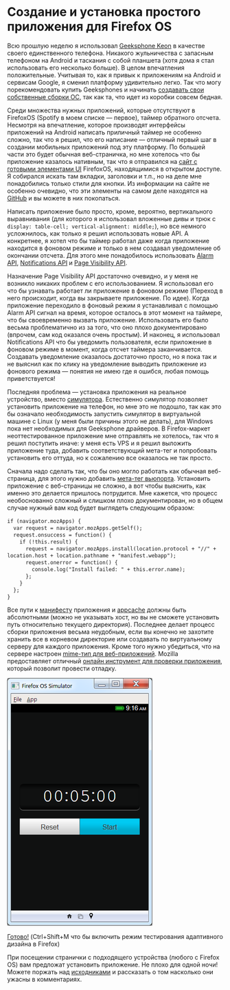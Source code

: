 # Создание и установка простого приложения для Firefox OS

Всю прошлую неделю я использовал [Geeksphone Keon][1] в качестве своего
единственного телефона. Никакого жульничества с запасным телефоном на Android
и таскания с собой планшета (хотя дома я стал использовать его несколько больше).
В целом впечатления положительные. Учитывая то, как я привык к приложениям на
Android и сервисам Google, я сменил платформу удивительно легко. Так что могу
порекомендовать купить Geeksphones и начинать [создавать свои собственные сборки ОС][2],
так как та, что идет из коробки совсем бедная.

Среди множества нужных приложений, которые отсутствуют в FirefoxOS
(Spotify в моем списке — первое), таймер обратного отсчета. Несмотря на впечатление,
которое производят интерфейсы приложений на Android написать приличный таймер
не особенно сложно, так что я решил, что его написание — отличный первый шаг в
создании мобильных приложений под эту платформу. По большей части это будет
обычная веб-страничка, но мне хотелось что бы приложение казалось нативным,
так что я отправился на [сайт с готовыми элементами UI][3] FirefoxOS,
находящимися в открытом доступе. Я собирался искать там вкладки, заголовки и
т.п., но на деле мне понадобились только стили для кнопки. Из информации на
сайте не особенно очевидно, что эти элементы на самом деле находятся на
[GitHub][4] и вы можете в них покопаться.

Написать приложение было просто, кроме, вероятно, вертикального выравнивания
(для которого я использовал вложенные дивы и трюк с `display: table-cell; vertical-alignment: middle;`),
но все немного усложнилось, как только я решил использовать новые API.
А конкретнее, я хотел что бы таймер работал даже когда приложение находится в
фоновом режиме и только в нем создавал уведомление об окончании отсчета. Для
этого мне понадобилось использовать [Alarm API][5], [Notifications API][6] и
[Page Visibility API][7].

Назначение Page Visibility API достаточно очевидно, и у меня не возникло никаких
проблем с его использованием. Я использовал его что бы узнавать работает ли
приложение в фоновом режиме (Переход в него происходит, когда вы закрываете
приложение. По идее). Когда приложение переходило в фоновый режим я устанавливал
с помощью Alarm API сигнал на время, которое осталось в этот момент на таймере,
что бы своевременно вызвать приложение. Использовать его было весьма проблематично
из за того, что оно плохо документировано (впрочем, сам код оказался очень простым).
И наконец, я использовал Notifications API что бы уведомить пользователя, если
приложение в фоновом режиме в момент, когда отсчет таймера заканчивается.
Создавать уведомление оказалось достаточно просто, но я пока так и не выяснил
как по клику на уведомление выводить приложение из фонового режима — понятия
не имею где я ошибся, любая помощь приветствуется!

Последняя проблема — установка приложения на реальное устройство, вместо [симулятора][8].
Естественно симулятор позволяет установить приложение на телефон, но мне это
не подошло, так как это бы означало необходимость запустить симулятор в виртуальной
машине с Linux (у меня были причины этого не делать), для Windows пока нет
необходимых для Geeksphone драйверов. В Firefox-маркет неоттестированное
приложение мне отправлять не хотелось, так что я решил поступить иначе: у меня
есть VPS и я решил выложить приложение туда, добавить соответствующий мета-тег
и попробовать установить его оттуда, но к сожалению все оказалось не так просто.

Сначала надо сделать так, что бы оно могло работать как обычная веб-страница,
для этого нужно добавить [мета-тег вьюпорта][9]. Установить приложение с
веб-страницы не сложно, а вот чтобы выяснить, как именно это делается пришлось
потрудится. Мне кажется, что процесс необоснованно сложный и слишком плохо
документирован, но в общем случае нужный вам код будет выглядеть следующим образом:

    if (navigator.mozApps) {
      var request = navigator.mozApps.getSelf();
      request.onsuccess = function() {
        if (!this.result) {
          request = navigator.mozApps.install(location.protocol + "//" + location.host + location.pathname + "manifest.webapp");
          request.onerror = function() {
            console.log("Install failed: " + this.error.name);
          };
        }
      };
    }

Все пути к [манифесту][10] приложения и [appcache][11] должны быть абсолютными
(можно не указывать хост, но вы не сможете установить путь относительно текущего
директория). Последнее делает процесс сборки приложения весьма неудобным,
если вы конечно не захотите хранить все в корневом директорие или создавать
по виртуальному серверу для каждого приложения. Кроме того нужно убедиться,
что на сервере настроен [mime-тип для веб-приложений][12]. Mozilla предоставляет
отличный [онлайн инструмент для проверки приложения][13], который позволит
провести отладку.

![Скриншот][Наше приложение]

[Готово!][14] (Ctrl+Shift+M что бы включить режим тестирования адаптивного дизайна в Firefox)

При посещении странички с подходящего устройства (любого с Firefox OS) вам
предложат установить приложение. Не плохо для одной ночи! Можете поржать над
[исходниками][14] и рассказать о том насколько они ужасны в комментариях.

[1]: http://www.geeksphone.com/#feat
[2]: https://developer.mozilla.org/en-US/docs/Mozilla/Firefox_OS/Building
[3]: http://buildingfirefoxos.com/
[4]: https://github.com/mozilla-b2g/gaia/tree/master/shared
[5]: https://developer.mozilla.org/en-US/docs/WebAPI/Alarm
[6]: https://developer.mozilla.org/en-US/docs/DOM/Displaying_notifications
[7]: https://developer.mozilla.org/en-US/docs/DOM/Using_the_Page_Visibility_API
[8]: https://addons.mozilla.org/en-US/firefox/addon/firefox-os-simulator/
[9]: https://developer.mozilla.org/en-US/docs/Mobile/Viewport_meta_tag
[10]: https://developer.mozilla.org/en-US/docs/Apps/Manifest
[11]: https://developer.mozilla.org/en-US/docs/HTML/Using_the_application_cache
[12]: https://developer.mozilla.org/en-US/docs/Apps/Manifest#Serving_manifests
[13]: https://marketplace.firefox.com/developers/validator
[14]: http://chrislord.net/demos/timer/

[Наше приложение]: img/timer.png "Наше приложение"
